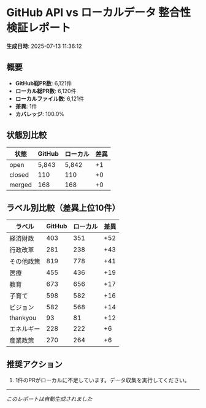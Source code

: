 # GitHub API vs ローカルデータ 整合性検証レポート

**生成日時**: 2025-07-13 11:36:12

## 概要

- **GitHub総PR数**: 6,121件
- **ローカル総PR数**: 6,120件
- **ローカルファイル数**: 6,121件
- **差異**: 1件
- **カバレッジ**: 100.0%

## 状態別比較

| 状態 | GitHub | ローカル | 差異 |
|------|--------|----------|------|
| open | 5,843 | 5,842 | +1 |
| closed | 110 | 110 | +0 |
| merged | 168 | 168 | +0 |

## ラベル別比較（差異上位10件）

| ラベル | GitHub | ローカル | 差異 |
|--------|--------|----------|------|
| 経済財政 | 403 | 351 | +52 |
| 行政改革 | 281 | 238 | +43 |
| その他政策 | 819 | 778 | +41 |
| 医療 | 455 | 436 | +19 |
| 教育 | 673 | 656 | +17 |
| 子育て | 598 | 582 | +16 |
| ビジョン | 582 | 568 | +14 |
| thankyou | 93 | 81 | +12 |
| エネルギー | 228 | 222 | +6 |
| 産業政策 | 270 | 264 | +6 |

## 推奨アクション

1. 1件のPRがローカルに不足しています。データ収集を実行してください。

---
*このレポートは自動生成されました*